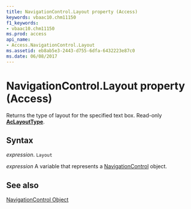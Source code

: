 ```yaml
---
title: NavigationControl.Layout property (Access)
keywords: vbaac10.chm11150
f1_keywords:
- vbaac10.chm11150
ms.prod: access
api_name:
- Access.NavigationControl.Layout
ms.assetid: eb8ab5e3-2443-d755-6dfa-6432223e87c0
ms.date: 06/08/2017
---
```



# NavigationControl.Layout property (Access)

Returns the type of layout for the specified text box. Read-only  **[AcLayoutType](Access.AcLayoutType.md)**.


## Syntax

_expression_. `Layout`

_expression_ A variable that represents a [NavigationControl](Access.NavigationControl.md) object.


## See also


[NavigationControl Object](Access.NavigationControl.md)

